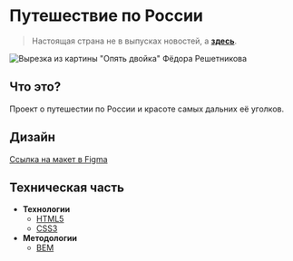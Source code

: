 # Путешествие по России
> Настоящая страна не в выпусках новостей, а **[здесь](https://gmvrpw.github.io/russian-travel-bootcamp/)**.

<img src="./images/lead-image.png" alt='Вырезка из картины "Опять двойка" Фёдора Решетникова'/>

## Что это?

Проект о путешестии по России и красоте самых дальних её уголков.  

## Дизайн

[Ссылка на макет в Figma](https://www.figma.com/file/5S2WSbEFL6awjVWJ0NWL8Q/Sprint-3_-Russia-_-desktop-mobile?node-id=28503%3A0)

## Техническая часть

* **Технологии**
  * [HTML5](https://www.w3.org/TR/2011/WD-html5-20110405/)
  * [CSS3](https://www.w3.org/Style/CSS/specs.en.html)
* **Методологии**
  * [BEM](https://en.bem.info/methodology/) 